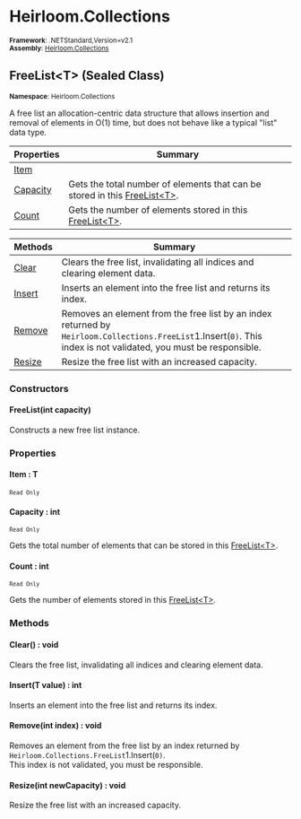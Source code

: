 # Heirloom.Collections

<small>**Framework**: .NETStandard,Version=v2.1</small>  
<small>**Assembly**: [Heirloom.Collections](../Heirloom.Collections/Heirloom.Collections.md)</small>  

## FreeList\<T> (Sealed Class)
<small>**Namespace**: Heirloom.Collections</sub></small>  

A free list an allocation-centric data structure that allows insertion and removal of elements in O(1) time, but does not behave like a typical "list" data type.

| Properties               | Summary                                                                                                           |
|--------------------------|-------------------------------------------------------------------------------------------------------------------|
| [Item](#ITE8B5A2F95)     |                                                                                                                   |
| [Capacity](#CAP30F47D6A) | Gets the total number of elements that can be stored in this [FreeList\<T>](Heirloom.Collections.FreeList[T].md). |
| [Count](#COU73CA0BBB)    | Gets the number of elements stored in this [FreeList\<T>](Heirloom.Collections.FreeList[T].md).                   |

| Methods                | Summary                                                                                                                                                           |
|------------------------|-------------------------------------------------------------------------------------------------------------------------------------------------------------------|
| [Clear](#CLE3BB23EF9)  | Clears the free list, invalidating all indices and clearing element data.                                                                                         |
| [Insert](#INSC7B161AF) | Inserts an element into the free list and returns its index.                                                                                                      |
| [Remove](#REMF10744DE) | Removes an element from the free list by an index returned by `Heirloom.Collections.FreeList`1.Insert(`0)`. This index is not validated, you must be responsible. |
| [Resize](#RESFD0A1B3A) | Resize the free list with an increased capacity.                                                                                                                  |

### Constructors

#### FreeList(int capacity)

Constructs a new free list instance.

### Properties

#### <a name="ITE8B5A2F95"></a>Item : T

<small>`Read Only`</small>

#### <a name="CAP30F47D6A"></a>Capacity : int

<small>`Read Only`</small>

Gets the total number of elements that can be stored in this [FreeList\<T>](Heirloom.Collections.FreeList[T].md).

#### <a name="COU73CA0BBB"></a>Count : int

<small>`Read Only`</small>

Gets the number of elements stored in this [FreeList\<T>](Heirloom.Collections.FreeList[T].md).

### Methods

#### <a name="CLE4538C554"></a>Clear() : void

Clears the free list, invalidating all indices and clearing element data.

#### <a name="INS5BA4EBFA"></a>Insert(T value) : int

Inserts an element into the free list and returns its index.


#### <a name="REM37A8443A"></a>Remove(int index) : void

Removes an element from the free list by an index returned by `Heirloom.Collections.FreeList`1.Insert(`0)`.   
 This index is not validated, you must be responsible.


#### <a name="RES3BF62E34"></a>Resize(int newCapacity) : void

Resize the free list with an increased capacity.


